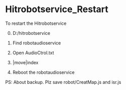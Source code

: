 # Hitrobotservice_Restart
To restart the Hitrobotservice

0. D:/hitrobotservice  

0. Find robotaudioservice  

0. Open AudioCtrol.txt  

0. |move|index

0. Reboot the robotaudioservice  

PS: About backup. Plz save robot/CreatMap.js and isr.js

